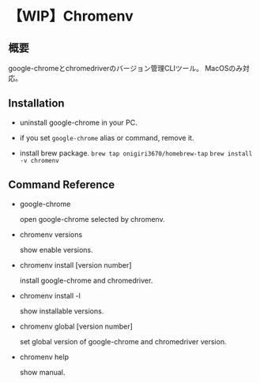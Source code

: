 # 【WIP】Chromenv
## 概要
google-chromeとchromedriverのバージョン管理CLIツール。
MacOSのみ対応。

## Installation

- uninstall google-chrome in your PC.

- if you set `google-chrome` alias or command, remove it.

- install brew package.
  `brew tap onigiri3670/homebrew-tap`
  `brew install -v chromenv`

## Command Reference
- google-chrome

  open google-chrome selected by chromenv.

- chromenv versions

  show enable versions.

- chromenv install [version number]

  install google-chrome and chromedriver.

- chromenv install -l

  show installable versions.

- chromenv global [version number]

  set global version of google-chrome and chromedriver version.

- chromenv help

   show manual.
